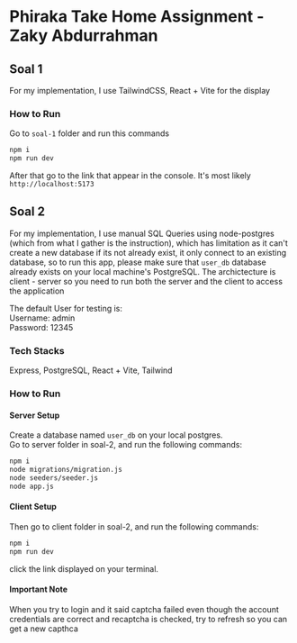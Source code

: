 # Phiraka Take Home Assignment - Zaky Abdurrahman  
## Soal 1  
For my implementation, I use TailwindCSS, React + Vite for the display  
### How to Run  
Go to `soal-1` folder and run this commands  
```bash
npm i  
npm run dev  
```  
After that go to the link that appear in the console. It's most likely `http://localhost:5173`  
  
## Soal 2   
For my implementation, I use manual SQL Queries using node-postgres (which from what I gather is the instruction), which has limitation as it can't create a new database if its not already exist, it only connect to an existing database, so to run this app, please make sure that `user_db` database already exists on your local machine's PostgreSQL. The archictecture is client - server so you need to run both the server and the client to access the application  
   
The default User for testing is:    
Username: admin  
Password: 12345  
### Tech Stacks  
Express, PostgreSQL, React + Vite, Tailwind  
### How to Run   
#### Server Setup  
Create a database named `user_db` on your local postgres.  
Go to server folder in soal-2, and run the following commands:  
```bash
npm i  
node migrations/migration.js  
node seeders/seeder.js  
node app.js  
```   
#### Client Setup  
Then go to client folder in soal-2, and run the following commands:  
```bash  
npm i  
npm run dev  
```  
click the link displayed on your terminal. 
#### Important Note
When you try to login and it said captcha failed even though the account credentials are correct and recaptcha is checked, try to refresh so you can get a new capthca  